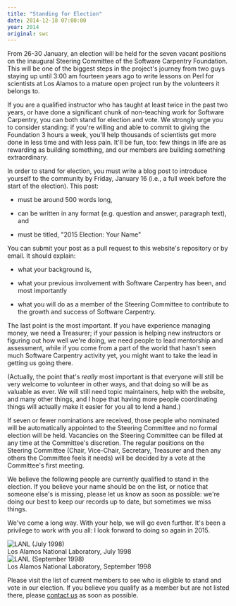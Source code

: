 ```yaml
---
title: "Standing for Election"
date: 2014-12-18 07:00:00
year: 2014
original: swc
---
```

<p>
  From 26-30 January,
  an election will be held for the seven vacant positions on the
  inaugural Steering Committee of the Software Carpentry Foundation.
  This will be one of the biggest steps in the project's journey
  from two guys staying up until 3:00 am fourteen years ago
  to write lessons on Perl for scientists at Los Alamos
  to a mature open project run by the volunteers it belongs to.
</p>
<p>
  If you are a qualified instructor who has taught at least twice in the past two years,
  or have done a significant chunk of non-teaching work for Software Carpentry,
  you can both stand for election and vote.
  We strongly urge you to consider standing:
  if you're willing and able to commit to giving the Foundation 3 hours a week,
  you'll help thousands of scientists get more done in less time and with less pain.
  It'll be fun, too:
  few things in life are as rewarding as building something,
  and our members are building something extraordinary.
</p>
<p>
  In order to stand for election,
  you must write a blog post to introduce yourself to the community
  by Friday, January 16
  (i.e., a full week before the start of the election).
  This post:
</p>
<ul>
  <li>
    <p>
      must be around 500 words long,
    </p>
  </li>
  <li>
    <p>
      can be written in any format (e.g. question and answer, paragraph text),
      and
    </p>
  </li>
  <li>
    <p>
      must be titled, "2015 Election: Your Name"
    </p>
  </li>
</ul>
<p>
  You can submit your post as a pull request
  to this website's repository
  or by email.
  It should explain:
</p>
<ul>
  <li>
    <p>
      what your background is,
    </p>
  </li>
  <li>
    <p>
      what your previous involvement with Software Carpentry has been,
      and most importantly
    </p>
  </li>
  <li>
    <p>
      what you will do as a member of the Steering Committee
      to contribute to the growth and success of Software Carpentry.
    </p>
  </li>
</ul>
<p>
  The last point is the most important.
  If you have experience managing money,
  we need a Treasurer;
  if your passion is helping new instructors or figuring out how well we're doing,
  we need people to lead
  mentorship and assessment,
  while if you come from a part of the world that hasn't seen much Software Carpentry activity yet,
  you might want to take the lead in getting us going there.
</p>
<p>
  (Actually,
  the point that's <em>really</em> most important is that
  everyone will still be very welcome to volunteer in other ways,
  and that doing so will be as valuable as ever.
  We will still need topic maintainers,
  help with the website,
  and many other things,
  and I hope that having more people coordinating things
  will actually make it easier for you all to lend a hand.)
</p>
<p>
  If seven or fewer nominations are received,
  those people who nominated will be automatically appointed to the Steering Committee
  and no formal election will be held.
  Vacancies on the Steering Committee can be filled at any time at the Committee's discretion.
  The regular positions on the Steering Committee
  (Chair, Vice-Chair, Secretary, Treasurer and then any others the Committee feels it needs)
  will be decided by a vote at the Committee's first meeting.
</p>
<p>
  We believe the following people are currently qualified to stand in the election.
  If you believe your name should be on the list,
  or notice that someone else's is missing,
  please let us know as soon as possible:
  we're doing our best to keep our records up to date,
  but sometimes we miss things.
</p>
<p>
  We've come a long way.
  With your help,
  we will go even further.
  It's been a privilege to work with you all:
  I look forward to doing so again in 2015.
</p>
<div class="row">
  <div class="col-6 center">
    <img src="{{'/files/swc/lanl-1998-07.jpg' | relative_url}}" alt="LANL (July 1998)" class="centered">
    <br>
    Los Alamos National Laboratory, July 1998
  </div>
  <div class="col-6 center">
    <img src="{{'/files/swc/lanl-1998-09.jpg' | relative_url}}" alt="LANL (September 1998)" class="centered">
    <br>
    Los Alamos National Laboratory, September 1998
  </div>
</div>
<p>
  Please visit the list of current members
  to see who is eligible to stand and vote in our election.
  If you believe you qualify as a member but are not listed there,
  please <a href="mailto:{{site.author.email}}">contact us</a> as soon as possible.
</p>
